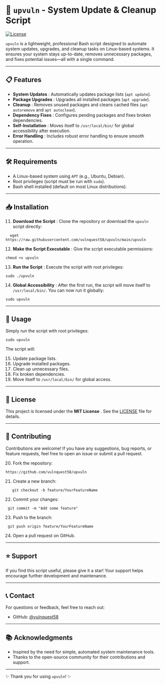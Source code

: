 # 🚀 `upvuln` - System Update & Cleanup Script

[![License](https://img.shields.io/badge/License-MIT-blue.svg)](https://github.com/vulnquest58/upvuln/blob/main/LICENSE)

`upvuln` is a lightweight, professional Bash script designed to automate system updates, upgrades, and cleanup tasks on Linux-based systems. It ensures your system stays up-to-date, removes unnecessary packages, and fixes potential issues—all with a single command.

---

## 📋 Features

- **System Updates** : Automatically updates package lists (`apt update`).
- **Package Upgrades** : Upgrades all installed packages (`apt upgrade`).
- **Cleanup** : Removes unused packages and cleans cached files (`apt autoremove` and `apt autoclean`).
- **Dependency Fixes** : Configures pending packages and fixes broken dependencies.
- **Self-Installation** : Moves itself to `/usr/local/bin/` for global accessibility after execution.
- **Error Handling** : Includes robust error handling to ensure smooth operation.

---

## 🛠️ Requirements

- A Linux-based system using `APT` (e.g., Ubuntu, Debian).
- Root privileges (script must be run with `sudo`).
- Bash shell installed (default on most Linux distributions).

---

## 📥 Installation

11. **Download the Script** : Clone the repository or download the `upvuln` script directly:
    
```
  wget https://raw.githubusercontent.com/vulnquest58/upvuln/main/upvuln
```
    
12. **Make the Script Executable** : Give the script executable permissions:
    
```
chmod +x upvuln
```
    
13. **Run the Script** : Execute the script with root privileges:
    
```
sudo ./upvuln
```
    
14. **Global Accessibility** : After the first run, the script will move itself to `/usr/local/bin/`. You can now run it globally:
    
```
sudo upvuln
```
    

---

## 🚀 Usage

Simply run the script with root privileges:

```
sudo upvuln
```

The script will:

15. Update package lists.
16. Upgrade installed packages.
17. Clean up unnecessary files.
18. Fix broken dependencies.
19. Move itself to `/usr/local/bin/` for global access.

---

## 📜 License

This project is licensed under the **MIT License** . See the [LICENSE](https://chat.qwen.ai/c/LICENSE) file for details.

---

## 🤝 Contributing

Contributions are welcome! If you have any suggestions, bug reports, or feature requests, feel free to open an issue or submit a pull request.

20. Fork the repository:
    
```
https://github.com/vulnquest58/upvuln
```
    
21. Create a new branch:
    
```
   git checkout -b feature/YourFeatureName
```
    
22. Commit your changes:
    
```
 git commit -m "Add some feature"
```
    
23. Push to the branch:
    
```
 git push origin feature/YourFeatureName
```
    
24. Open a pull request on GitHub.

---

## ⭐ Support

If you find this script useful, please give it a star! Your support helps encourage further development and maintenance.

---

## 📞 Contact

For questions or feedback, feel free to reach out:

- GitHub: [@vulnquest58](https://github.com/vulnquest58)

---

## 📚 Acknowledgments

- Inspired by the need for simple, automated system maintenance tools.
- Thanks to the open-source community for their contributions and support.

---

✨ Thank you for using `upvuln`! ✨
